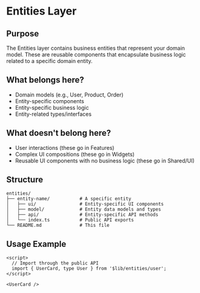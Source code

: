 # Entities Layer

## Purpose

The Entities layer contains business entities that represent your domain model. These are reusable components that encapsulate business logic related to a specific domain entity.

## What belongs here?

- Domain models (e.g., User, Product, Order)
- Entity-specific components
- Entity-specific business logic
- Entity-related types/interfaces

## What doesn't belong here?

- User interactions (these go in Features)
- Complex UI compositions (these go in Widgets)
- Reusable UI components with no business logic (these go in Shared/UI)

## Structure

```
entities/
├── entity-name/           # A specific entity
│   ├── ui/                # Entity-specific UI components
│   ├── model/             # Entity data models and types
│   ├── api/               # Entity-specific API methods
│   └── index.ts           # Public API exports
└── README.md              # This file
```

## Usage Example

```svelte
<script>
  // Import through the public API
  import { UserCard, type User } from '$lib/entities/user';
</script>

<UserCard />
```